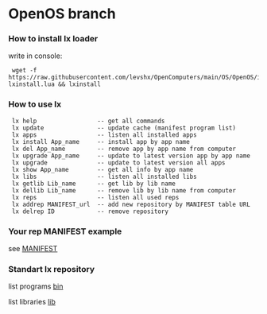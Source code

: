 # OpenOS branch

### How to install lx loader
write in console:

     wget -f https://raw.githubusercontent.com/levshx/OpenComputers/main/OS/OpenOS/install/main.lua lxinstall.lua && lxinstall
     
### How to use lx
     
     lx help                 -- get all commands
     lx update               -- update cache (manifest program list)
     lx apps                 -- listen all installed apps
     lx install App_name     -- install app by app name
     lx del App_name         -- remove app by app name from computer
     lx upgrade App_name     -- update to latest version app by app name
     lx upgrade              -- update to latest version all apps
     lx show App_name        -- get all info by app name
     lx libs                 -- listen all installed libs 
     lx getlib Lib_name      -- get lib by lib name         
     lx dellib Lib_name      -- remove lib by lib name from computer
     lx reps                 -- listen all used reps
     lx addrep MANIFEST_url  -- add new repository by MANIFEST table URL
     lx delrep ID            -- remove repository
       
### Your rep MANIFEST example
see [MANIFEST](MANIFEST)

### Standart lx repository

list programs [bin](bin/)

list libraries [lib](lib/)
